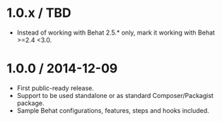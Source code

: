 1.0.x / TBD
===========

  * Instead of working with Behat 2.5.* only, mark it working with Behat >=2.4 <3.0.

1.0.0 / 2014-12-09
==================

  * First public-ready release.
  * Support to be used standalone or as standard Composer/Packagist package.
  * Sample Behat configurations, features, steps and hooks included.
